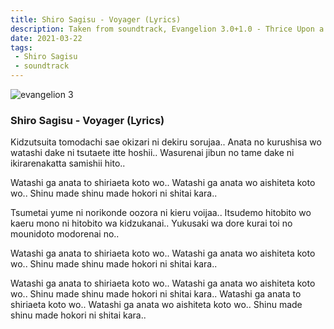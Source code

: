```yaml
---
title: Shiro Sagisu - Voyager (Lyrics)
description: Taken from soundtrack, Evangelion 3.0+1.0 - Thrice Upon a Time (2021).
date: 2021-03-22
tags:
 - Shiro Sagisu
 - soundtrack
---
```


![evangelion 3](https://asset.ekstensi.xyz/vforgame/storage/20210131/154619-anime-webp-large.webp)

### Shiro Sagisu - Voyager (Lyrics)

Kidzutsuita tomodachi sae okizari ni dekiru sorujaa..
Anata no kurushisa wo watashi dake ni tsutaete itte hoshii..
Wasurenai jibun no tame dake ni ikirarenakatta samishii hito..

Watashi ga anata to shiriaeta koto wo..
Watashi ga anata wo aishiteta koto wo..
Shinu made shinu made hokori ni shitai kara..

Tsumetai yume ni norikonde oozora ni kieru voijaa..
Itsudemo hitobito wo kaeru mono ni hitobito wa kidzukanai..
Yukusaki wa dore kurai toi no mounidoto modorenai no..

Watashi ga anata to shiriaeta koto wo..
Watashi ga anata wo aishiteta koto wo..
Shinu made shinu made hokori ni shitai kara..

Watashi ga anata to shiriaeta koto wo..
Watashi ga anata wo aishiteta koto wo..
Shinu made shinu made hokori ni shitai kara..
Watashi ga anata to shiriaeta koto wo..
Watashi ga anata wo aishiteta koto wo..
Shinu made shinu made hokori ni shitai kara..
